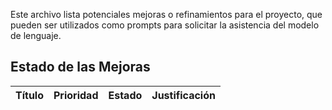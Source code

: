 Este archivo lista potenciales mejoras o refinamientos para el proyecto, que pueden ser utilizados como prompts para solicitar la asistencia del modelo de lenguaje.

## Estado de las Mejoras
| Título | Prioridad | Estado | Justificación |
|--------|-----------|--------|---------------|